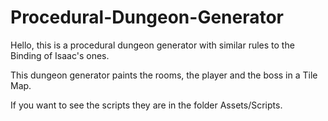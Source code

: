 # Procedural-Dungeon-Generator

Hello, this is a procedural dungeon generator with similar rules to the Binding of Isaac's ones.

This dungeon generator paints the rooms, the player and the boss in a Tile Map.

If you want to see the scripts they are in the folder Assets/Scripts.
